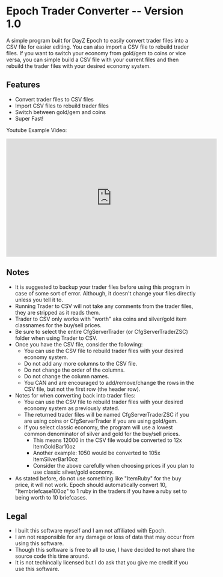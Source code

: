 # Epoch Trader Converter -- Version 1.0
A simple program built for DayZ Epoch to easily convert trader files into a CSV file for easier editing. You can also import a CSV file to rebuild trader files. If you want to switch your economy from gold/gem to coins or vice versa, you can simple build a CSV file with your current files and then rebuild the trader files with your desired economy system.

## Features
* Convert trader files to CSV files
* Import CSV files to rebuild trader files
* Switch between gold/gem and coins
* Super Fast!

Youtube Example Video:
<iframe width="560" height="315" src="https://www.youtube.com/embed/q9t-Ug1_ZIE" title="YouTube video player" frameborder="0" allow="accelerometer; autoplay; clipboard-write; encrypted-media; gyroscope; picture-in-picture" allowfullscreen></iframe>

## Notes
* It is suggested to backup your trader files before using this program in case of some sort of error. Although, it doesn't change your files directly unless you tell it to.
* Running Trader to CSV will not take any comments from the trader files, they are stripped as it reads them.
* Trader to CSV only works with "worth" aka coins and silver/gold item classnames for the buy/sell prices.
* Be sure to select the entire CfgServerTrader (or CfgServerTraderZSC) folder when using Trader to CSV.
* Once you have the CSV file, consider the following:
    * You can use the CSV file to rebuild trader files with your desired economy system.
    * Do not add any more columns to the CSV file.
    * Do not change the order of the columns.
    * Do not change the column names.
    * You CAN and are encouraged to add/remove/change the rows in the CSV file, but not the first row (the header row).
* Notes for when converting back into trader files:
    * You can use the CSV file to rebuild trader files with your desired economy system as previously stated.
    * The returned trader files will be named CfgServerTraderZSC if you are using coins or CfgServerTrader if you are using gold/gem.
    * If you select classic economy, the program will use a lowest common denominator of silver and gold for the buy/sell prices.
        * This means 12000 in the CSV file would be converted to 12x ItemGoldBar10oz
        * Another example: 1050 would be converted to 105x ItemSilverBar10oz
        * Consider the above carefully when choosing prices if you plan to use classic silver/gold economy.
* As stated before, do not use something like "ItemRuby" for the buy price, it will not work. Epoch should automatically convert 10, "Itembriefcase100oz" to 1 ruby in the traders if you have a ruby set to being worth to 10 briefcases.

## Legal
* I built this software myself and I am not affiliated with Epoch.
* I am not responsible for any damage or loss of data that may occur from using this software.
* Though this software is free to all to use, I have decided to not share the source code this time around.
* It is not techincally licensed but I do ask that you give me credit if you use this software.